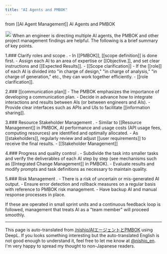 ```yaml
---
title: "AI Agents and PMBOK"
---
```


from  [[AI Agent Management]]
AI Agents and PMBOK

<img src='https://scrapbox.io/api/pages/nishio-en/o1 Pro/icon' alt='o1 Pro.icon' height="19.5"/>
When an engineer is directing multiple AI agents, the PMBOK and other project management findings are helpful. The following is a brief summary of key points.

1.### Clarify roles and scope
.
    - In [[PMBOK]], [[scope definition]] is done first.
        - Assign each AI to an area of expertise or [[Objective.]], and set clear instructions and [[Expected Results]].
            - [[Scope clarification]]
        - If the [[role]] of each AI is divided into "in charge of design," "in charge of analysis," "in charge of generation," etc., they can work together efficiently.
            - [[role clarification]].

2.### [[communication plan]]
    - The PMBOK emphasizes the importance of developing a communication plan.
        - Decide in advance how to integrate interactions and results between AIs (or between engineers and AIs).
        - Provide clear interfaces such as APIs and UIs to facilitate [[information sharing]].

3.### Resource Stakeholder Management
.
    - Similar to [[Resource Management]] in PMBOK, AI performance and usage costs (API usage fees, computing resources) are identified and optimally allocated.
        - As [[stakeholders]], regularly review and adjust [[user requirements]] to receive the final results.
        - [[Stakeholder Management]]

4.### Progress and quality control
.
    - Subdivide the task into smaller tasks and verify the deliverables of each AI step by step (see mechanisms such as [[Integrated Change Management]] in PMBOK).
    - Evaluate results and modify prompts and task definitions as necessary to maintain quality.

5.### Risk Management
.
    - There is a risk of uncertain or mis-generated AI output.
        - Ensure error detection and rollback measures on a regular basis with reference to PMBOK risk management.
        - Have backup AI and manual response processes in place.

If these are operated in small sprint units and a continuous feedback loop is followed, management that treats AI as a "team member" will proceed smoothly.

---
This page is auto-translated from [/nishio/AIエージェントとPMBOK](https://scrapbox.io/nishio/AIエージェントとPMBOK) using DeepL. If you looks something interesting but the auto-translated English is not good enough to understand it, feel free to let me know at [@nishio_en](https://twitter.com/nishio_en). I'm very happy to spread my thought to non-Japanese readers.